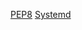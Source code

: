 [PEP8](https://github.com/WilliamAdamsWAG/Knowledge_db/blob/master/%D0%A1%D1%82%D0%B0%D0%BD%D0%B4%D0%B0%D1%80%D1%82%D1%8B%20PEP8.md)
[Systemd](https://github.com/WilliamAdamsWAG/Knowledge_db/blob/master/systemd.md)

